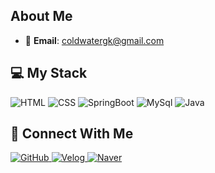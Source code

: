 ## About Me

- 📧 **Email**: [coldwatergk@gmail.com](mailto:coldwatergk@gmail.com)

## 💻 My Stack
<p>
    <img alt="HTML" src="https://img.shields.io/badge/HTML5-E34F26.svg?&style=for-the-badge&logo=HTML5&logoColor=white" />
    <img alt="CSS" src="https://img.shields.io/badge/CSS3-1572B6.svg?&style=for-the-badge&logo=CSS3&logoColor=white" />
    <img alt="SpringBoot" src="https://img.shields.io/badge/Spring-F7DF1E.svg?&style=for-the-badge&logo=SpringBoot&logoColor=black" />
    <img alt="MySql" src="https://img.shields.io/badge/MySQL-3776AB.svg?&style=for-the-badge&logo=MySQL&logoColor=white" />
    <img alt="Java" src="https://img.shields.io/badge/Java-02569B.svg?&style=for-the-badge&logo=Java&logoColor=white" />

</p>

## 💬 Connect With Me
<p>
    <a href="https://github.com/parker0509" target="_blank">
        <img alt="GitHub" src="https://img.shields.io/badge/GitHub-181717.svg?&style=for-the-badge&logo=GitHub&logoColor=white" />
    </a>
    <a href="https://velog.io/@parker0509/posts" target="_blank">
        <img alt="Velog" src="https://img.shields.io/badge/Velog-20C997.svg?&style=for-the-badge&logo=Velog&logoColor=white" />
    </a>
    <a href="https://www.naver.com" target="_blank">
        <img alt="Naver" src="https://img.shields.io/badge/Naver-4A154B.svg?&style=for-the-badge&logo=Naver&logoColor=white" />
    </a>
</p>
